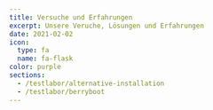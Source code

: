 ```yaml
---
title: Versuche und Erfahrungen
excerpt: Unsere Veruche, Lösungen und Erfahrungen
date: 2021-02-02
icon:
  type: fa
  name: fa-flask
color: purple
sections:
  - /testlabor/alternative-installation
  - /testlabor/berryboot
---
```


